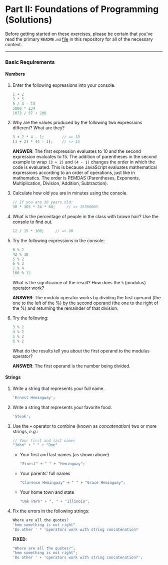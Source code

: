 # Part II: Foundations of Programming (Solutions)

Before getting started on these exercises, please be certain that you've read the primary `README.md` [file](./README.md) in this repository for all of the necessary context.

***

### Basic Requirements

#### Numbers

1. Enter the following expressions into your console.

   ```js
   1 + 2
   3 * 5
   5 / 4 - 13
   5000 * 234
   1073 / 57 + 200
   ```

2. Why are the values produced by the following two expressions different? What
   are they?

   ```js
   3 + 2 * 4 - 1;        // => 10
   (3 + 2) * (4 - 1);    // => 15
   ```

   **ANSWER**: The first expression evaluates to 10 and the second expression evaluates to 15. The addition of parentheses in the second example to wrap `(3 + 2)` and `(4 - 1)` changes the order in which the code is evaluated. This is because JavaScript evaluates mathematical expressions according to an order of operations, just like in mathematics. The order is PEMDAS (Parentheses, Exponents, Multiplication, Division, Addition, Subtraction).

3. Calculate how old you are in minutes using the console.

   ```js
   // If you are 30 years old:
   30 * 365 * 24 * 60;     // => 15768000
   ```

4. What is the percentage of people in the class with brown hair? Use the
   console to find out.

   ```js
   12 / 15 * 100;     // => 80
   ```

5. Try the following expressions in the console:

   ```js
   6 % 2
   42 % 10
   5 % 2
   6 % 3
   7 % 4
   100 % 12
   ```

   What is the significance of the result? How does the `%` (modulus) operator
   work?

   **ANSWER**: The modulo operator works by dividing the first operand (the one to the left of the %) by the second operand (the  one to the right of the %) and returning the remainder of that division.

6. Try the following:

   ```js
   3 % 2
   4 % 2
   5 % 2
   6 % 2
   ```

   What do the results tell you about the first operand to the modulus operator?

   **ANSWER**: The first operand is the number being divided.

#### Strings

1. Write a string that represents your full name.

   ```js
   'Ernest Hemingway';
   ```

2. Write a string that represents your favorite food.

   ```js
   'Steak';
   ```

3. Use the `+` operator to combine (known as *concatenation*) two or more
   strings, *e.g.*:

   ```js
   // Your first and last names
   "John" + " " + "Doe"
   ```

   + Your first and last names (as shown above)
      ```js
      "Ernest" + " " + "Hemingway";
      ```
   + Your parents' full names
      ```js
      "Clarence Hemingway" + " " + "Grace Hemingway";
      ```
   + Your home town and state
      ```js
      "Oak Park" + ", " + "Illinois";
      ```

4. Fix the errors in the following strings:

   ```js
   Where are all the quotes?
   'hmm something is not right"
   'Do other ' * 'operators work with string concatenation?
   ```

   **FIXED**:
   ```js
   "Where are all the quotes?";
   "hmm something is not right";
   'Do other ' + 'operators work with string concatenation?';
   ```
